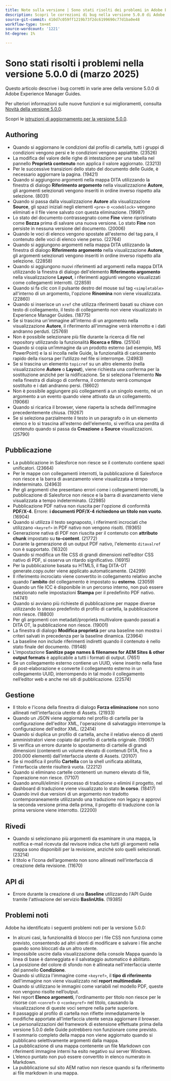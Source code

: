 ```yaml
---
title: Note sulla versione | Sono stati risolti dei problemi in Adobe Experience Manager Guides, versione 5.0.0
description: Scopri le correzioni di bug nella versione 5.0.0 di Adobe Experience Manager Guides.
source-git-commit: 410d7c059ff1219b73f2dc6199690c77d1ba0e48
workflow-type: tm+mt
source-wordcount: '1221'
ht-degree: 1%

---
```


# Sono stati risolti i problemi nella versione 5.0.0 di (marzo 2025)

Questo articolo descrive i bug corretti in varie aree della versione 5.0.0 di Adobe Experience Manager Guides.


Per ulteriori informazioni sulle nuove funzioni e sui miglioramenti, consulta [Novità della versione 5.0.0](whats-new-5-0.md).

Scopri le [istruzioni di aggiornamento per la versione 5.0.0](upgrade-instructions-5-0-0.md).


## Authoring

- Quando si aggiornano le condizioni dal profilo di cartella, tutti i gruppi di condizioni vengono persi e le condizioni vengono appiattite. (23526)
- La modifica del valore delle righe di intestazione per una tabella nel pannello **Proprietà contenuto** non applica il valore aggiornato. (23213)
- Per le successive transizioni dello stato del documento delle Guide, è necessario aggiornare la pagina. (19421)
- Quando si aggiungono argomenti nella mappa DITA utilizzando la finestra di dialogo **Riferimento argomento** nella visualizzazione **Autore**, gli argomenti selezionati vengono inseriti in ordine inverso rispetto alla selezione. (8031)
- Quando si passa dalla visualizzazione **Autore** alla visualizzazione **Source**, gli spazi iniziali negli elementi `<pre>` o `<codeblock>` vengono eliminati e il file viene salvato con questa eliminazione. (19987)
- Lo stato del documento contrassegnato come **Fine** viene ripristinato come **Bozza** prima di salvare una nuova versione. Lo stato **Fine** non persiste in nessuna versione del documento. (20006)
- Quando le voci di elenco vengono spostate all&#39;esterno del tag para, il contenuto delle voci di elenco viene perso. (22764)
- Quando si aggiungono argomenti nella mappa DITA utilizzando la finestra di dialogo **Riferimento argomento** nella visualizzazione **Autore**, gli argomenti selezionati vengono inseriti in ordine inverso rispetto alla selezione. (22858)
- Quando si aggiungono nuovi riferimenti ad argomenti nella mappa DITA utilizzando la finestra di dialogo dell&#39;elemento **Riferimento argomento** nella visualizzazione **Layout**, i riferimenti aggiunti vengono visualizzati come collegamenti interrotti. (22859)
- Quando si fa clic con il pulsante destro del mouse sul tag `<simpletable>` all&#39;interno di un argomento, l&#39;opzione **Rinomina** non viene visualizzata. (22860)
- Quando si inserisce un `xref` che utilizza riferimenti basati su chiave con testo di collegamento, il testo di collegamento non viene visualizzato in Experience Manager Guides. (18775)
- Se si trascina un&#39;immagine all&#39;interno di un argomento nella visualizzazione **Autore**, il riferimento all&#39;immagine verrà interrotto e i dati andranno perduti. (25769)
- Non è possibile selezionare più file durante la ricerca di file nel repository utilizzando la funzionalità **Ricerca e filtro**. (25104)
- Quando si copia un’immagine da un prodotto esterno (ad esempio, MS PowerPoint) e la si incolla nelle Guide, la funzionalità di caricamento rapido della risorsa per l’utilizzo nel file si interrompe. (24983)
- Se si trascina un elemento `topicref` su un altro elemento (nella visualizzazione **Autore** o **Layout**), viene richiesta una conferma per la sostituzione anziché per la nidificazione. Se si seleziona l&#39;elemento **No** nella finestra di dialogo di conferma, il contenuto verrà comunque sostituito e i dati andranno persi. (18602)
- Non è possibile aggiungere più collegamenti a un singolo evento, né un argomento a un evento quando viene attivato da un collegamento. (19066)
- Quando si ricarica il browser, viene riaperta la scheda dell’immagine precedentemente chiusa. (19267)
- Se si seleziona parzialmente il testo in un paragrafo o in un elemento elenco e lo si trascina all&#39;esterno dell&#39;elemento, si verifica una perdita di contenuto quando si passa da **Creazione** a **Source** visualizzazioni. (25790)

## Pubblicazione

- La pubblicazione in Salesforce non riesce se il contenuto contiene spazi unificatori. (23664)
- Per le mappe con collegamenti interrotti, la pubblicazione di Salesforce non riesce e la barra di avanzamento viene visualizzata a tempo indeterminato. (24963)
- Per gli argomenti che presentano errori come i collegamenti interrotti, la pubblicazione di Salesforce non riesce e la barra di avanzamento viene visualizzata a tempo indeterminato. (22985)
- Pubblicazione PDF nativa non riuscita per l&#39;opzione di conformità **PDF/X-4**. Errore: **i documenti PDF/X-4 richiedono un titolo non vuoto**. (16904)
- Quando si utilizza il testo segnaposto, i riferimenti incrociati che utilizzano `<keyref>` in PDF nativo non vengono risolti. (19365)
- Generazione nativa di PDF non riuscita per il contenuto con **attributo chunk** impostato su **to-content**. (21772)
- Durante la generazione di un output PDF nativo, l&#39;elemento `ditavalref` non è supportato. (16320)
- Quando si modifica un file CSS di grandi dimensioni nell’editor CSS nativo di PDF, si osserva un ritardo significativo. (16915)
- Per la pubblicazione basata su HTML5, il flag DITA-OT generate.copy.outer viene applicato automaticamente. (24299)
- Il riferimento incrociato viene convertito in collegamento relativo anche quando l&#39;**ambito** del collegamento è impostato su **esterno**. (23059)
- Quando un file ICC è disponibile in un percorso interno, non può essere selezionato nelle impostazioni **Stampa** per il predefinito PDF nativo. (14741)
- Quando si avviano più richieste di pubblicazione per mappe diverse utilizzando lo stesso predefinito di profilo di cartella, la pubblicazione non riesce. (18800)
- Per gli argomenti con metadati/proprietà multivalore quando passati a DITA OT, la pubblicazione non riesce. (19001)
- La finestra di dialogo **Modifica proprietà** per una baseline non mostra i criteri salvati in precedenza per la baseline dinamica.  (23964)
- La baseline non include riferimenti indiretti quando il contenuto è nello stato finale del documento. (19148)
- L&#39;impostazione **Sanitize page names &amp; filenames for AEM Sites &amp; other output formats** è applicabile a tutti i formati di output. (7651)
- Se un collegamento esterno contiene un UUID, viene inserito nella fase di post-elaborazione e converte il collegamento esterno in un collegamento UUID, interrompendo in tal modo il collegamento nell’editor web e anche nei siti di pubblicazione. (22574)


## Gestione

- Il titolo e l&#39;icona della finestra di dialogo **Forza eliminazione** non sono allineati nell&#39;interfaccia utente di Assets. (21933)
- Quando un JSON viene aggiornato nel profilo di cartella per la configurazione dell&#39;editor XML, l&#39;operazione di salvataggio interrompe la configurazione dell&#39;editor XML. (22414)
- Quando si duplica un profilo di cartella, anche il relativo elenco di utenti amministratori viene copiato dal profilo di cartella originale. (19067)
- Si verifica un errore durante lo spostamento di cartelle di grandi dimensioni (contenenti un volume elevato di contenuti DITA, fino a 200.000 elementi) dall’interfaccia utente di Assets. (20107)
- Se si modifica il profilo **Cartella** con la shell unificata abilitata, l&#39;interfaccia utente risulterà vuota. (22212)
- Quando si eliminano cartelle contenenti un numero elevato di file, l’operazione non riesce. (17107)
- Quando annulli/elimini il processo di traduzione o elimini il progetto, nel dashboard di traduzione viene visualizzato lo stato **In corso**. (18417)
- Quando invii due versioni di un argomento non tradotto contemporaneamente utilizzando una traduzione non legacy e approvi la seconda versione prima della prima, il progetto di traduzione con la prima versione viene interrotto. (22200)


## Rivedi

- Quando si selezionano più argomenti da esaminare in una mappa, la notifica e-mail ricevuta dal revisore indica che tutti gli argomenti nella mappa sono disponibili per la revisione, anziché solo quelli selezionati. (23214)
- Il titolo e l’icona dell’argomento non sono allineati nell’interfaccia di creazione della revisione. (11670)


## API di

- Errore durante la creazione di una **Baseline** utilizzando l&#39;API Guide tramite l&#39;attivazione del servizio **BaslinUtlis**. (19385)

## Problemi noti

Adobe ha identificato i seguenti problemi noti per la versione 5.0.0:

- In alcuni casi, la funzionalità di blocco per i file CSS non funziona come previsto, consentendo ad altri utenti di modificare e salvare i file anche quando sono bloccati da un altro utente.
- Impossibile uscire dalla visualizzazione della console Mappa quando la linea di base è danneggiata e il salvataggio automatico è abilitato.
- La posizione del colore di sfondo non è allineata nell&#39;interfaccia utente del pannello **Condizione**.
- Quando si utilizza l&#39;immagine come `<keyref>`, il **tipo di riferimento** dell&#39;immagine non viene visualizzato nel **report multimediale**.
- Quando si utilizzano le immagini come variabili nel modello PDF, queste non vengono risolte nell’output.
- Nei report **Elenco argomenti**, l&#39;ordinamento per titolo non riesce per le risorse con `<conref>` o `<conkeyref>` nel titolo, causando la visualizzazione di queste voci sempre nella parte superiore.
- Il passaggio al profilo di cartella non riflette immediatamente le modifiche apportate all’interfaccia utente senza aggiornare il browser.
- Le personalizzazioni del framework di estensione effettuate prima della versione 5.0.0 delle Guide potrebbero non funzionare come previsto.
- Il sommario completo della mappa non viene aggiornato quando si pubblicano selettivamente argomenti dalla mappa.
- La pubblicazione di una mappa contenente un file Markdown con riferimenti immagine interni ha esito negativo sui server Windows.
- L’elenco puntato non può essere convertito in elenco numerato in Markdown.
- La pubblicazione sul sito AEM nativo non riesce quando si fa riferimento ai file markdown in una mappa.


